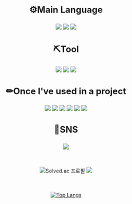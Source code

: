 <div align="center">
  <h3 style="font-size: 24px;"> ⚙Main Language</h3>
  <img src="https://img.shields.io/badge/JAVA-0000FF?style=flat-square&logo=eclipseide&logoColor=#2C2255"/>
  <img src="https://img.shields.io/badge/C++-0000FF?style=flat-square&logo=cplusplus&logoColor=#00599C"/>
  <img src="https://img.shields.io/badge/C%23-0000FF?style=flat-square&logo=csharp&logoColor=white"/>
  
  <h3 style="font-size: 24px;">⛏Tool</h3>
  <img src="https://img.shields.io/badge/UNITY-000000?style=flat-square&logo=unity&logoColor=FFFFFF"/>
  <img src="https://img.shields.io/badge/Eclipse-000000?style=flat-square&logo=eclipseide&logoColor=#2C2255"/>
  <img src="https://img.shields.io/badge/Visual Studio-000000?style=flat-square&logo=visualstudio&logoColor=#5C2D91"/>

  <h3 style="font-size: 24px;">✏Once I've used in a project</h3>
  <img src="https://img.shields.io/badge/Lua-800080?style=flat-square&logo=lua&logoColor=#2C2D72"/>
  <img src="https://img.shields.io/badge/Python-800080?style=flat-square&logo=python&logoColor=#3776AB"/>
  <img src="https://img.shields.io/badge/AR Foundation-800080?style=flat-square&l"/>
  <img src="https://img.shields.io/badge/Pandas-800080?style=flat-square&logo=pandas&logoColor=#150458"/>
  <img src="https://img.shields.io/badge/MySQL-800080?style=flat-square&logo=mysql&logoColor=#4479A1"/>
  <img src="https://img.shields.io/badge/Roblox Studio-800080?style=flat-square&logo=robloxstudio&logoColor=#00A2FF"/>

<h3 style="font-size: 24px;">📖SNS</h3>
  <a href="https://end-of-code.tistory.com/" target="_blank"><img src="https://img.shields.io/badge/Tistory-008000?style=flat-square&logo=tistory&logoColor=#000000"/></a>

<br></br>
![[Solved.ac 프로필](https://solved.ac/profile/iteyh812)](http://mazassumnida.wtf/api/v2/generate_badge?boj=iteyh812)
<img src="http://mazandi.herokuapp.com/api?handle=iteyh812&theme=warm"/>

<br></br>
[![Top Langs](https://github-readme-stats.vercel.app/api/top-langs/?username=developerYHLee)](https://github.com/developerYHLee/github-readme-stats)
  
</div>
<!--
**developerYHLee/developerYHLee** is a ✨ _special_ ✨ repository because its `README.md` (this file) appears on your GitHub profile.

Here are some ideas to get you started:

- 🔭 I’m currently working on ...
- 🌱 I’m currently learning ...
- 👯 I’m looking to collaborate on ...
- 🤔 I’m looking for help with ...
- 💬 Ask me about ...
- 📫 How to reach me: ...
- 😄 Pronouns: ...
- ⚡ Fun fact: ...
-->
